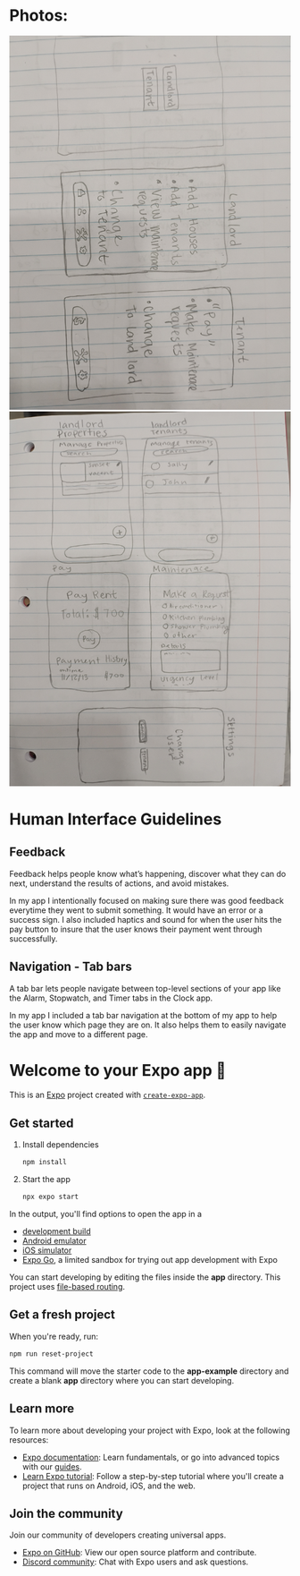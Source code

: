 # Photos:

![Alt text](./assets/images/main_wireframe.jpg)
![Alt text](./assets/images/second_wireframe.jpg)

# Human Interface Guidelines

## Feedback

Feedback helps people know what’s happening, discover what they can do next, understand the results of actions, and avoid mistakes.

In my app I intentionally focused on making sure there was good feedback everytime they went to submit something. It would have an error or a success sign. I also included haptics and sound for when the user hits the pay button to insure that the user knows their payment went through successfully.

## Navigation - Tab bars

A tab bar lets people navigate between top-level sections of your app like the Alarm, Stopwatch, and Timer tabs in the Clock app.

In my app I included a tab bar navigation at the bottom of my app to help the user know which page they are on. It also helps them to easily navigate the app and move to a different page.


# Welcome to your Expo app 👋

This is an [Expo](https://expo.dev) project created with [`create-expo-app`](https://www.npmjs.com/package/create-expo-app).

## Get started

1. Install dependencies

   ```bash
   npm install
   ```

2. Start the app

   ```bash
   npx expo start
   ```

In the output, you'll find options to open the app in a

- [development build](https://docs.expo.dev/develop/development-builds/introduction/)
- [Android emulator](https://docs.expo.dev/workflow/android-studio-emulator/)
- [iOS simulator](https://docs.expo.dev/workflow/ios-simulator/)
- [Expo Go](https://expo.dev/go), a limited sandbox for trying out app development with Expo

You can start developing by editing the files inside the **app** directory. This project uses [file-based routing](https://docs.expo.dev/router/introduction).

## Get a fresh project

When you're ready, run:

```bash
npm run reset-project
```

This command will move the starter code to the **app-example** directory and create a blank **app** directory where you can start developing.

## Learn more

To learn more about developing your project with Expo, look at the following resources:

- [Expo documentation](https://docs.expo.dev/): Learn fundamentals, or go into advanced topics with our [guides](https://docs.expo.dev/guides).
- [Learn Expo tutorial](https://docs.expo.dev/tutorial/introduction/): Follow a step-by-step tutorial where you'll create a project that runs on Android, iOS, and the web.

## Join the community

Join our community of developers creating universal apps.

- [Expo on GitHub](https://github.com/expo/expo): View our open source platform and contribute.
- [Discord community](https://chat.expo.dev): Chat with Expo users and ask questions.
